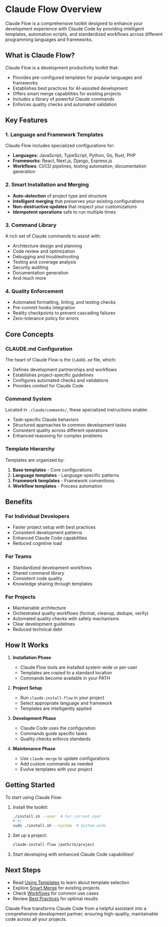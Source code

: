 # Claude Flow Overview

Claude Flow is a comprehensive toolkit designed to enhance your development experience with Claude Code by providing intelligent templates, automation scripts, and standardized workflows across different programming languages and frameworks.

## What is Claude Flow?

Claude Flow is a development productivity toolkit that:
- Provides pre-configured templates for popular languages and frameworks
- Establishes best practices for AI-assisted development
- Offers smart merge capabilities for existing projects
- Includes a library of powerful Claude commands
- Enforces quality checks and automated validation

## Key Features

### 1. Language and Framework Templates
Claude Flow includes specialized configurations for:
- **Languages**: JavaScript, TypeScript, Python, Go, Rust, PHP
- **Frameworks**: React, Next.js, Django, Express.js
- **Workflows**: CI/CD pipelines, testing automation, documentation generation

### 2. Smart Installation and Merging
- **Auto-detection** of project type and structure
- **Intelligent merging** that preserves your existing configurations
- **Non-destructive updates** that respect your customizations
- **Idempotent operations** safe to run multiple times

### 3. Command Library
A rich set of Claude commands to assist with:
- Architecture design and planning
- Code review and optimization
- Debugging and troubleshooting
- Testing and coverage analysis
- Security auditing
- Documentation generation
- And much more

### 4. Quality Enforcement
- Automated formatting, linting, and testing checks
- Pre-commit hooks integration
- Reality checkpoints to prevent cascading failures
- Zero-tolerance policy for errors

## Core Concepts

### CLAUDE.md Configuration
The heart of Claude Flow is the `CLAUDE.md` file, which:
- Defines development partnerships and workflows
- Establishes project-specific guidelines
- Configures automated checks and validations
- Provides context for Claude Code

### Command System
Located in `.claude/commands/`, these specialized instructions enable:
- Task-specific Claude behaviors
- Structured approaches to common development tasks
- Consistent quality across different operations
- Enhanced reasoning for complex problems

### Template Hierarchy
Templates are organized by:
1. **Base templates** - Core configurations
2. **Language templates** - Language-specific patterns
3. **Framework templates** - Framework conventions
4. **Workflow templates** - Process automation

## Benefits

### For Individual Developers
- Faster project setup with best practices
- Consistent development patterns
- Enhanced Claude Code capabilities
- Reduced cognitive load

### For Teams
- Standardized development workflows
- Shared command library
- Consistent code quality
- Knowledge sharing through templates

### For Projects
- Maintainable architecture
- Orchestrated quality workflows (format, cleanup, dedupe, verify)
- Automated quality checks with safety mechanisms
- Clear development guidelines
- Reduced technical debt

## How It Works

1. **Installation Phase**
   - Claude Flow tools are installed system-wide or per-user
   - Templates are copied to a standard location
   - Commands become available in your PATH

2. **Project Setup**
   - Run `claude-install-flow` in your project
   - Select appropriate language and framework
   - Templates are intelligently applied

3. **Development Phase**
   - Claude Code uses the configuration
   - Commands guide specific tasks
   - Quality checks enforce standards

4. **Maintenance Phase**
   - Use `claude-merge` to update configurations
   - Add custom commands as needed
   - Evolve templates with your project

## Getting Started

To start using Claude Flow:

1. Install the toolkit:
   ```bash
   ./install.sh --user  # For current user
   # or
   sudo ./install.sh --system  # System-wide
   ```

2. Set up a project:
   ```bash
   claude-install-flow /path/to/project
   ```

3. Start developing with enhanced Claude Code capabilities!

## Next Steps

- Read [Using Templates](using-templates.md) to learn about template selection
- Explore [Smart Merge](smart-merge.md) for existing projects
- Check [Workflows](workflows.md) for common use cases
- Review [Best Practices](best-practices.md) for optimal results

Claude Flow transforms Claude Code from a helpful assistant into a comprehensive development partner, ensuring high-quality, maintainable code across all your projects.